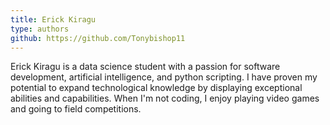 ```yaml
---
title: Erick Kiragu
type: authors
github: https://github.com/Tonybishop11
---
```

Erick Kiragu is a data science student with a passion for software development, artificial intelligence, and python scripting. I have proven my potential to expand technological knowledge by displaying exceptional abilities and capabilities. When I'm not coding, I enjoy playing video games and going to field competitions. 
